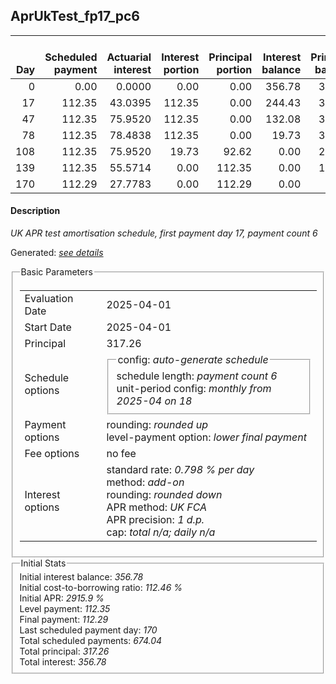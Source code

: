 <h2>AprUkTest_fp17_pc6</h2>
<table>
    <thead style="vertical-align: bottom;">
        <th style="text-align: right;">Day</th>
        <th style="text-align: right;">Scheduled payment</th>
        <th style="text-align: right;">Actuarial interest</th>
        <th style="text-align: right;">Interest portion</th>
        <th style="text-align: right;">Principal portion</th>
        <th style="text-align: right;">Interest balance</th>
        <th style="text-align: right;">Principal balance</th>
        <th style="text-align: right;">Total actuarial interest</th>
        <th style="text-align: right;">Total interest</th>
        <th style="text-align: right;">Total principal</th>
    </thead>
    <tr style="text-align: right;">
        <td class="ci00">0</td>
        <td class="ci01" style="white-space: nowrap;">0.00</td>
        <td class="ci02">0.0000</td>
        <td class="ci03">0.00</td>
        <td class="ci04">0.00</td>
        <td class="ci05">356.78</td>
        <td class="ci06">317.26</td>
        <td class="ci07">0.0000</td>
        <td class="ci08">0.00</td>
        <td class="ci09">0.00</td>
    </tr>
    <tr style="text-align: right;">
        <td class="ci00">17</td>
        <td class="ci01" style="white-space: nowrap;">112.35</td>
        <td class="ci02">43.0395</td>
        <td class="ci03">112.35</td>
        <td class="ci04">0.00</td>
        <td class="ci05">244.43</td>
        <td class="ci06">317.26</td>
        <td class="ci07">43.0395</td>
        <td class="ci08">112.35</td>
        <td class="ci09">0.00</td>
    </tr>
    <tr style="text-align: right;">
        <td class="ci00">47</td>
        <td class="ci01" style="white-space: nowrap;">112.35</td>
        <td class="ci02">75.9520</td>
        <td class="ci03">112.35</td>
        <td class="ci04">0.00</td>
        <td class="ci05">132.08</td>
        <td class="ci06">317.26</td>
        <td class="ci07">118.9915</td>
        <td class="ci08">224.70</td>
        <td class="ci09">0.00</td>
    </tr>
    <tr style="text-align: right;">
        <td class="ci00">78</td>
        <td class="ci01" style="white-space: nowrap;">112.35</td>
        <td class="ci02">78.4838</td>
        <td class="ci03">112.35</td>
        <td class="ci04">0.00</td>
        <td class="ci05">19.73</td>
        <td class="ci06">317.26</td>
        <td class="ci07">197.4753</td>
        <td class="ci08">337.05</td>
        <td class="ci09">0.00</td>
    </tr>
    <tr style="text-align: right;">
        <td class="ci00">108</td>
        <td class="ci01" style="white-space: nowrap;">112.35</td>
        <td class="ci02">75.9520</td>
        <td class="ci03">19.73</td>
        <td class="ci04">92.62</td>
        <td class="ci05">0.00</td>
        <td class="ci06">224.64</td>
        <td class="ci07">273.4274</td>
        <td class="ci08">356.78</td>
        <td class="ci09">92.62</td>
    </tr>
    <tr style="text-align: right;">
        <td class="ci00">139</td>
        <td class="ci01" style="white-space: nowrap;">112.35</td>
        <td class="ci02">55.5714</td>
        <td class="ci03">0.00</td>
        <td class="ci04">112.35</td>
        <td class="ci05">0.00</td>
        <td class="ci06">112.29</td>
        <td class="ci07">328.9988</td>
        <td class="ci08">356.78</td>
        <td class="ci09">204.97</td>
    </tr>
    <tr style="text-align: right;">
        <td class="ci00">170</td>
        <td class="ci01" style="white-space: nowrap;">112.29</td>
        <td class="ci02">27.7783</td>
        <td class="ci03">0.00</td>
        <td class="ci04">112.29</td>
        <td class="ci05">0.00</td>
        <td class="ci06">0.00</td>
        <td class="ci07">356.7771</td>
        <td class="ci08">356.78</td>
        <td class="ci09">317.26</td>
    </tr>
</table>
<h4>Description</h4>
<p><i>UK APR test amortisation schedule, first payment day 17, payment count 6</i></p>
<p>Generated: <i><a href="../GeneratedDate.html">see details</a></i></p>
<fieldset><legend>Basic Parameters</legend>
<table>
    <tr>
        <td>Evaluation Date</td>
        <td>2025-04-01</td>
    </tr>
    <tr>
        <td>Start Date</td>
        <td>2025-04-01</td>
    </tr>
    <tr>
        <td>Principal</td>
        <td>317.26</td>
    </tr>
    <tr>
        <td>Schedule options</td>
        <td>
            <fieldset>
                <legend>config: <i>auto-generate schedule</i></legend>
                <div>schedule length: <i><i>payment count</i> 6</i></div>
                <div>unit-period config: <i>monthly from 2025-04 on 18</i></div>
            </fieldset>
        </td>
    </tr>
    <tr>
        <td>Payment options</td>
        <td>
            <div>
                <div>rounding: <i>rounded up</i></div>
                <div>level-payment option: <i>lower&nbsp;final&nbsp;payment</i></div>
            </div>
        </td>
    </tr>
    <tr>
        <td>Fee options</td>
        <td>no fee
        </td>
    </tr>
    <tr>
        <td>Interest options</td>
        <td>
            <div>
                <div>standard rate: <i>0.798 % per day</i></div>
                <div>method: <i>add-on</i></div>
                <div>rounding: <i>rounded down</i></div>
                <div>APR method: <i>UK FCA</i></div>
                <div>APR precision: <i>1 d.p.</i></div>
                <div>cap: <i>total <i>n/a</i>; daily <i>n/a</i></div>
            </div>
        </td>
    </tr>
</table></fieldset>
<fieldset><legend>Initial Stats</legend>
<div>
    <div>Initial interest balance: <i>356.78</i></div>
    <div>Initial cost-to-borrowing ratio: <i>112.46 %</i></div>
    <div>Initial APR: <i>2915.9 %</i></div>
    <div>Level payment: <i>112.35</i></div>
    <div>Final payment: <i>112.29</i></div>
    <div>Last scheduled payment day: <i>170</i></div>
    <div>Total scheduled payments: <i>674.04</i></div>
    <div>Total principal: <i>317.26</i></div>
    <div>Total interest: <i>356.78</i></div>
</div></fieldset>